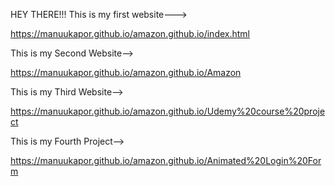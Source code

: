 HEY THERE!!!
This is my first website--->

https://manuukapor.github.io/amazon.github.io/index.html

This is my Second Website-->

https://manuukapor.github.io/amazon.github.io/Amazon

This is my Third Website-->

https://manuukapor.github.io/amazon.github.io/Udemy%20course%20project

This is my Fourth Project-->

https://manuukapor.github.io/amazon.github.io/Animated%20Login%20Form

